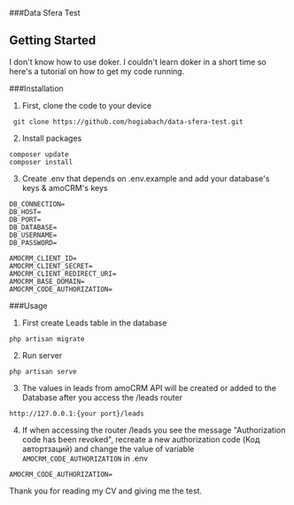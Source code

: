 ###Data Sfera Test
## Getting Started

I don't know how to use doker. I couldn't learn doker in a short time so here's a tutorial on how to get my code running.

###Installation
1. First, clone the code to your device
```
 git clone https://github.com/hogiabach/data-sfera-test.git
```
2. Install packages
```
composer update
composer install
```
3. Create .env that depends on .env.example and add your database's keys & amoCRM's keys


```
DB_CONNECTION=
DB_HOST=
DB_PORT=
DB_DATABASE=
DB_USERNAME=
DB_PASSWORD=
```
```
AMOCRM_CLIENT_ID=
AMOCRM_CLIENT_SECRET=
AMOCRM_CLIENT_REDIRECT_URI=
AMOCRM_BASE_DOMAIN=
AMOCRM_CODE_AUTHORIZATION=
``` 

###Usage
1. First create Leads table in the database
```
php artisan migrate
```

2. Run server
```
php artisan serve
```
3. The values in leads from amoCRM API will be created or added to the Database after you access the /leads router

```
http://127.0.0.1:{your port}/leads
```
4. If when accessing the router /leads you see the message "Authorization code has been revoked", recreate a new authorization code (Код автортзаций) and change the value of variable ``AMOCRM_CODE_AUTHORIZATION`` in .env

```
AMOCRM_CODE_AUTHORIZATION=
```

Thank you for reading my CV and giving me the test.